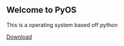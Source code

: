 ## Welcome to PyOS

This is a operating system based off python
  
[Download](https://www.youtube.com/watch?v=dQw4w9WgXcQ)
